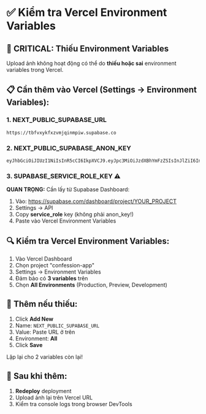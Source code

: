 # ✅ Kiểm tra Vercel Environment Variables

## 🔴 CRITICAL: Thiếu Environment Variables

Upload ảnh không hoạt động có thể do **thiếu hoặc sai** environment variables trong Vercel.

## 📋 Cần thêm vào Vercel (Settings → Environment Variables):

### 1. NEXT_PUBLIC_SUPABASE_URL
```
https://tbfvxykfxzvmjqinmpiw.supabase.co
```

### 2. NEXT_PUBLIC_SUPABASE_ANON_KEY
```
eyJhbGciOiJIUzI1NiIsInR5cCI6IkpXVCJ9.eyJpc3MiOiJzdXBhYmFzZSIsInJlZiI6InRiZnZ4eWtmeHp2bWpxaW5tcGl3Iiwicm9sZSI6ImFub24iLCJpYXQiOjE3NjE0NjcxMjUsImV4cCI6MjA3NzA0MzEyNX0.EcbImB8wGrt8Zb_YfiNNWagXldX1Mb8MTMTLCU9SUIs
```

### 3. SUPABASE_SERVICE_ROLE_KEY ⚠️
**QUAN TRỌNG:** Cần lấy từ Supabase Dashboard:
1. Vào: https://supabase.com/dashboard/project/YOUR_PROJECT
2. Settings → API
3. Copy **service_role** key (không phải anon_key!)
4. Paste vào Vercel Environment Variables

## 🔍 Kiểm tra Vercel Environment Variables:

1. Vào Vercel Dashboard
2. Chọn project "confession-app"
3. Settings → Environment Variables
4. Đảm bảo có **3 variables** trên
5. Chọn **All Environments** (Production, Preview, Development)

## 📝 Thêm nếu thiếu:

1. Click **Add New**
2. Name: `NEXT_PUBLIC_SUPABASE_URL`
3. Value: Paste URL ở trên
4. Environment: **All**
5. Click **Save**

Lặp lại cho 2 variables còn lại!

## 🔄 Sau khi thêm:

1. **Redeploy** deployment
2. Upload ảnh lại trên Vercel URL
3. Kiểm tra console logs trong browser DevTools

